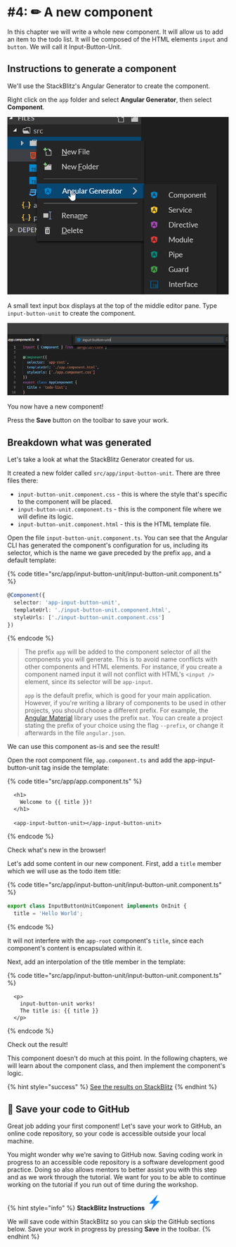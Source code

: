 # \#4: ✏ A new component

In this chapter we will write a whole new component. It will allow us to add an item to the todo list. It will be composed of the HTML elements `input` and `button`. We will call it Input-Button-Unit.

## Instructions to generate a component

We'll use the StackBlitz's Angular Generator to create the component.

Right click on the `app` folder and select **Angular Generator**, then select **Component**.

![StackBlitz Angular Generator](../../.gitbook/assets/stackblitz-generator.png)

A small text input box displays at the top of the middle editor pane. Type `input-button-unit` to create the component.

![Input component name](../../.gitbook/assets/stackblitz-component-name.png)

You now have a new component!

Press the **Save** button on the toolbar to save your work.

## Breakdown what was generated

Let's take a look at what the StackBlitz Generator created for us.

It created a new folder called `src/app/input-button-unit`. There are three files there:

* `input-button-unit.component.css` - this is where the style that's specific to the component will be placed.
* `input-button-unit.component.ts` - this is the component file where we will define its logic.
* `input-button-unit.component.html` - this is the HTML template file.

Open the file `input-button-unit.component.ts`. You can see that the Angular CLI has generated the component's configuration for us, including its selector, which is the name we gave preceded by the prefix `app`, and a default template:

{% code title="src/app/input-button-unit/input-button-unit.component.ts" %}
```typescript
@Component({
  selector: 'app-input-button-unit',
  templateUrl: './input-button-unit.component.html',
  styleUrls: ['./input-button-unit.component.css']
})
```
{% endcode %}

> The prefix `app` will be added to the component selector of all the components you will generate. This is to avoid name conflicts with other components and HTML elements. For instance, if you create a component named input it will not conflict with HTML's `<input />` element, since its selector will be `app-input`.
>
> `app` is the default prefix, which is good for your main application. However, if you're writing a library of components to be used in other projects, you should choose a different prefix. For example, the [Angular Material](https://material.angular.io/) library uses the prefix `mat`. You can create a project stating the prefix of your choice using the flag `--prefix`, or change it afterwards in the file `angular.json`.

We can use this component as-is and see the result!

Open the root component file, `app.component.ts` and add the app-input-button-unit tag inside the template:

{% code title="src/app/app.component.ts" %}
```markup
  <h1>
    Welcome to {{ title }}!
  </h1>

  <app-input-button-unit></app-input-button-unit>
```
{% endcode %}

Check what's new in the browser!

Let's add some content in our new component. First, add a `title` member which we will use as the todo item title:

{% code title="src/app/input-button-unit/input-button-unit.component.ts" %}
```typescript
export class InputButtonUnitComponent implements OnInit {
  title = 'Hello World';
```
{% endcode %}

It will not interfere with the `app-root` component's `title`, since each component's content is encapsulated within it.

Next, add an interpolation of the title member in the template:

{% code title="src/app/input-button-unit/input-button-unit.component.ts" %}
```markup
  <p>
    input-button-unit works!
    The title is: {{ title }}
  </p>
```
{% endcode %}

Check out the result!

This component doesn't do much at this point. In the following chapters, we will learn about the component class, and then implement the component's logic.

{% hint style="success" %}
[See the results on StackBlitz](https://stackblitz.com/github/ng-girls/todo-list-tutorial/tree/master/examples/04-a-new-component%20)
{% endhint %}

## 💾 Save your code to GitHub

Great job adding your first component! Let's save your work to GitHub, an online code repository, so your code is accessible outside your local machine.

You might wonder why we're saving to GitHub now. Saving coding work in progress to an accessible code repository is a software development good practice. Doing so also allows mentors to better assist you with this step and as we work through the tutorial. We want for you to be able to continue working on the tutorial if you run out of time during the workshop.

{% hint style="info" %}
**StackBlitz Instructions** ![](../../.gitbook/assets/stackblitz-hint.svg)

We will save code within StackBlitz so you can skip the GitHub sections below. Save your work in progress by pressing **Save** in the toolbar.
{% endhint %}




